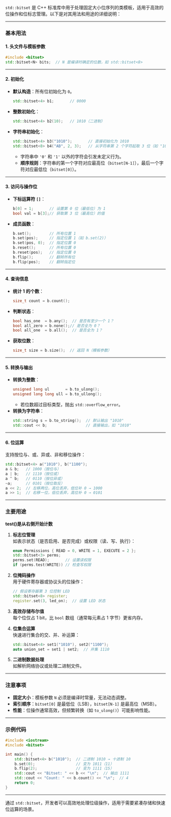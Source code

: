 

`std::bitset` 是 C++ 标准库中用于处理固定大小位序列的类模板，适用于高效的位操作和位标志管理。以下是对其用法和用途的详细说明：

---

### **基本用法**

#### **1. 头文件与模板参数**
```cpp
#include <bitset>
std::bitset<N> bits;  // N 是编译时确定的位数，如 std::bitset<8>
```

---

#### **2. 初始化**
- **默认构造**：所有位初始化为 `0`。
  ```cpp
  std::bitset<4> b1;       // 0000
  ```
- **整数初始化**：
  ```cpp
  std::bitset<4> b2(10);   // 1010（二进制）
  ```
- **字符串初始化**：
  ```cpp
  std::bitset<4> b3("1010");       // 直接初始化为 1010
  std::bitset<8> b4("AB", 2, 3);   // 从字符串第 2 个字符起取 3 位（如 "101"）
  ```
  - 字符串中 `'0'` 和 `'1'` 以外的字符会引发未定义行为。
  - **顺序规则**：字符串的第一个字符对应最高位（`bitset[N-1]`），最后一个字符对应最低位（`bitset[0]`）。

---

#### **3. 访问与操作位**
- **下标运算符 `[]`**：
  ```cpp
  b[0] = 1;       // 设置第 0 位（最低位）为 1
  bool val = b[3];// 获取第 3 位（最高位）的值
  ```
- **成员函数**：
  ```cpp
  b.set();        // 所有位置 1
  b.set(pos);     // 指定位置 1（如 b.set(2)）
  b.set(pos, 0);  // 指定位置 0
  b.reset();      // 所有位置 0
  b.reset(pos);   // 指定位置 0
  b.flip();       // 翻转所有位
  b.flip(pos);    // 翻转指定位
  ```

---

#### **4. 查询信息**
- **统计 1 的个数**：
  ```cpp
  size_t count = b.count();
  ```
- **判断状态**：
  ```cpp
  bool has_one  = b.any();  // 是否有至少一个 1？
  bool all_zero = b.none();// 是否全为 0？
  bool all_one  = b.all();  // 是否全为 1？
  ```
- **获取位数**：
  ```cpp
  size_t size = b.size();  // 返回 N（模板参数）
  ```

---

#### **5. 转换与输出**
- **转换为整数**：
  ```cpp
  unsigned long ul       = b.to_ulong();
  unsigned long long ull = b.to_ullong();
  ```
  - 若位数超过目标类型，抛出 `std::overflow_error`。
- **转换为字符串**：
  ```cpp
  std::string s = b.to_string();  // 默认输出 "1010"
  std::cout << b;                 // 直接输出，如 "1010"
  ```

---

#### **6. 位运算**
支持按位与、或、异或、非和移位操作：
```cpp
std::bitset<4> a("1010"), b("1100");
a & b;   // 1000（按位与）
a | b;   // 1110（按位或）
a ^ b;   // 0110（按位异或）
~a;      // 0101（按位取反）
a << 2;  // 左移两位，高位丢弃，低位补 0 → 1000
a >> 1;  // 右移一位，低位丢弃，高位补 0 → 0101
```

---

### **主要用途**

**test()是从右侧开始计数**
1. **标志位管理**  
   如表示状态（是否启用、是否完成）或权限（读、写、执行）：
   ```cpp
   enum Permissions { READ = 0, WRITE = 1, EXECUTE = 2 };
   std::bitset<3> perms;
   perms.set(READ);       // 设置读权限
   if (perms.test(WRITE)) // 检查写权限
   ```

2. **位掩码操作**  
   用于硬件寄存器或协议头的位操作：
   ```cpp
   // 假设寄存器第 3 位控制 LED
   std::bitset<8> register;
   register.set(3, led_on);  // 设置 LED 状态
   ```

3. **高效存储布尔值**  
   每个位仅占 1 bit，比 `bool` 数组（通常每元素占 1 字节）更省内存。

4. **位集合运算**  
   快速进行集合的交、并、补运算：
   ```cpp
   std::bitset<4> set1("1010"), set2("1100");
   auto union_set = set1 | set2;  // 并集 1110
   ```

5. **二进制数据处理**  
   如解析网络协议或处理二进制文件。

---

### **注意事项**

- **固定大小**：模板参数 `N` 必须是编译时常量，无法动态调整。
- **索引顺序**：`bitset[0]` 是最低位（LSB），`bitset[N-1]` 是最高位（MSB）。
- **性能**：位操作通常高效，但频繁转换（如 `to_ulong()`）可能影响性能。

---

### **示例代码**

```cpp
#include <iostream>
#include <bitset>

int main() {
    std::bitset<4> b("1010");  // 二进制 1010 → 十进制 10
    b.set(0);                  // 变为 1011（11）
    b.flip(2);                 // 变为 1111（15）
    std::cout << "Bitset: " << b << "\n";  // 输出 1111
    std::cout << "Count: " << b.count() << "\n";  // 4
    return 0;
}
```

---

通过 `std::bitset`，开发者可以高效地处理位级操作，适用于需要紧凑存储和快速位运算的场景。